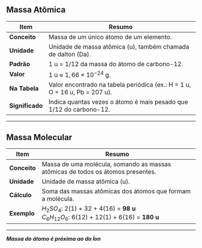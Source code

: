 ## Massa Atômica

|**Item**|**Resumo**|
|---|---|
|**Conceito**|Massa de um único átomo de um elemento.|
|**Unidade**|Unidade de massa atômica (u), também chamada de dalton (Da).|
|**Padrão**|1 u = 1/12 da massa do átomo de carbono-12.|
|**Valor**|1 u ≈ $1,66 \times 10^{-24}$ g.|
|**Na Tabela**|Valor encontrado na tabela periódica (ex.: H = 1 u, O = 16 u, Pb = 207 u).|
|**Significado**|Indica quantas vezes o átomo é mais pesado que 1/12 do carbono-12.|

---

## Massa Molecular

| **Item**     | **Resumo**                                                                                     |
| ------------ | ---------------------------------------------------------------------------------------------- |
| **Conceito** | Massa de uma molécula, somando as massas atômicas de todos os átomos presentes.                |
| **Unidade**  | Unidade de massa atômica (u).                                                                  |
| **Cálculo**  | Soma das massas atômicas dos átomos que formam a molécula.                                     |
| **Exemplo**  | $H_2SO_4$: 2(1) + 32 + 4(16) = **98 u**  <br>$C_6H_{12}O_6$: 6(12) + 12(1) + 6(16) = **180 u** |

---

***Massa do átomo é próxima ao do Íon***